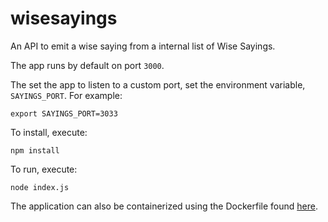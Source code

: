# wisesayings
An API to emit a wise saying from a internal list
of Wise Sayings.

The app runs by default on port `3000`.

The set the app to listen to a custom port, set the environment variable, 
`SAYINGS_PORT`. For example:

`export SAYINGS_PORT=3033`

To install, execute:

`npm install`

To run, execute:

`node index.js`

The application can also be containerized using the Dockerfile found
[here](Dockerfile).